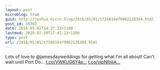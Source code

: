 ```yaml
---
layout: post
microblog: true
guid: http://joshua.micro.blog/2016/05/01/t726616479962128384.html
post_id: 35763
date: 2016-05-01T14:37:23+1100
lastmod: 2019-07-30T17:41:23+1100
type: post
url: /2016/05/01/t726616479962128384.html
---
```

Lots of love to @jamesdayweddings for getting what I'm all about! Can't wait until Port Do… [t.co/VWKUG6Y4p...](https://t.co/VWKUG6Y4pF) [t.co/vjpNfoljA...](https://t.co/vjpNfoljAs)
